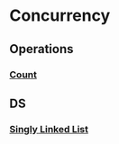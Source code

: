 # Concurrency
## Operations
### [Count](https://github.com/HM4725/concurrency/tree/master/operations/count)

## DS
### [Singly Linked List](https://github.com/HM4725/concurrency/tree/master/ds/linkedlist)
